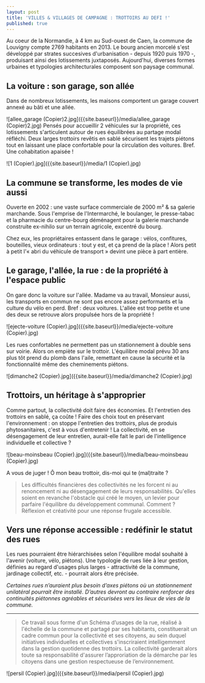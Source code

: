 ```yaml
---
layout: post
title: 'VILLES & VILLAGES DE CAMPAGNE : TROTTOIRS AU DEFI !'
published: true
---
```


Au coeur de la Normandie, à 4 km au Sud-ouest de Caen, la commune de Louvigny compte 2769 habitants en 2013. Le bourg ancien morcelé s'est développé par strates succesives d'urbanisation - depuis 1920 puis 1970 -, produisant ainsi des lotissements juxtaposés. Aujourd'hui, diverses formes urbaines et typologies architecturales composent son paysage communal.

## La voiture : son garage, son allée
Dans de nombreux lotissements, les maisons comportent un garage couvert annexé au bâti et une allée.  

![allee_garage (Copier)2.jpg]({{site.baseurl}}/media/allee_garage (Copier)2.jpg)
Pensés pour accueillir 2 véhicules sur la propriété, ces lotissements s'articulent autour de rues équilibrées au partage modal réfléchi. Deux larges trottoirs revêtis en sablé sécurisent les trajets piétons tout en laissant une place confortable pour la circulation des voitures. Bref. Une cohabitation apaisée !  

![1 (Copier).jpg]({{site.baseurl}}/media/1 (Copier).jpg)


## La commune se transforme, les modes de vie aussi
Ouverte en 2002 : une vaste surface commerciale de 2000 m² & sa galerie marchande.
Sous l'emprise de l'Intermarché, le boulanger, le presse-tabac et la pharmacie du centre-bourg déménagent pour la galerie marchande construite ex-nihilo sur un terrain agricole, excentré du bourg.

Chez eux, les propriétaires entassent dans le garage : vélos, confitures, bouteilles, vieux ordinateurs : tout y est, et ça prend de la place ! Alors petit à petit l'« abri du véhicule de transport » devint une pièce à part entière.

## Le garage, l'allée, la rue : de la propriété à l'espace public
On gare donc la voiture sur l'allée. Madame va au travail, Monsieur aussi, les transports en commun ne sont pas encore assez performants et la culture du vélo en perd. Bref : deux voitures. L'allée est trop petite et une des deux se retrouve alors propulsée hors de la propriété !  

![ejecte-voiture (Copier).jpg]({{site.baseurl}}/media/ejecte-voiture (Copier).jpg)

Les rues confortables ne permettent pas un stationnement à double sens sur voirie. Alors on empiète sur le trottoir. L'équilibre modal prévu 30 ans plus tôt prend du plomb dans l'aile, remettant en cause la sécurité et la fonctionnalité même des cheminements piétons.  

![dimanche2 (Copier).jpg]({{site.baseurl}}/media/dimanche2 (Copier).jpg)

## Trottoirs, un héritage à s'approprier
Comme partout, la collectivité doit faire des économies. Et l'entretien des trottoirs en sablé, ça coûte ! Faire des choix tout en préservant l'environnement : on stoppe l'entretien des trottoirs, plus de produis phytosanitaires, c'est à vous d'entretenir ! La collectivité, en se désengagement de leur entretien, aurait-elle fait le pari de l'intelligence individuelle et collective ?  

![beau-moinsbeau (Copier).jpg]({{site.baseurl}}/media/beau-moinsbeau (Copier).jpg)  

A vous de juger ! Ô mon beau trottoir, dis-moi qui te (mal)traite ?

>Les difficultés financières des collectivités ne les forcent ni au renoncement ni au désengagement de leurs responsabilités. Qu'elles soient en revanche l'obstacle qui créé le moyen, un levier pour parfaire l'équilibre du développement communal. Comment ? Réflexion et créativité pour une réponse frugale accessible.

## Vers une réponse accessible : redéfinir le statut des rues  
Les rues pourraient être hiérarchisées selon l'équilibre modal souhaité à l'avenir (voiture, vélo, piétons). Une typologie de rues liée à leur gestion, définies au regard d'usages plus larges - attractivité de la commune, jardinage collectif, etc. - pourrait alors être précisée. 

_Certaines rues n’auraient plus besoin d’axes piétons où un stationnement unilatéral pourrait être installé. D’autres devront au contraire renforcer des continuités piétonnes agréables et sécurisées vers les lieux de vies de la commune._

___________
>Ce travail sous forme d'un Schéma d’usages de la rue, réalisé à l'échelle de la commune et partagé par ses habitants, constituerait un cadre commun pour la collectivité et ses citoyens, au sein duquel initiatives individuelles et collectives s'inscriraient intelligemment dans la gestion quotidenne des trottoirs. La collectivité garderait alors toute sa responsabilité d'assurer l’approriation de la démarche par les citoyens dans une gestion respectueuse de l’environnement.

![persil (Copier).jpg]({{site.baseurl}}/media/persil (Copier).jpg)
